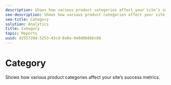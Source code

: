 ```yaml
---
description: Shows how various product categories affect your site’s success metrics.
seo-description: Shows how various product categories affect your site’s success metrics.
seo-title: Category
solution: Analytics
title: Category
topic: Reports
uuid: d255720d-5253-43cd-8a0a-9e0d0b0bbc8b
---
```


# Category

Shows how various product categories affect your site’s success metrics.

